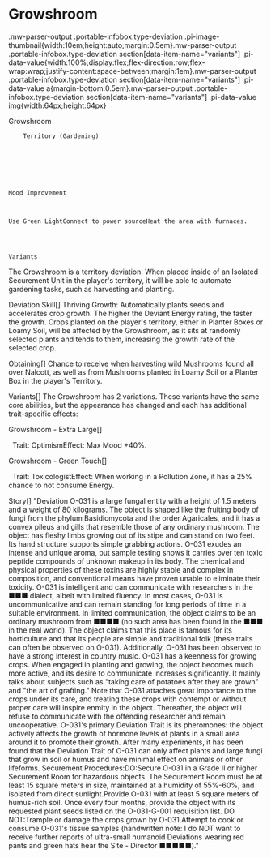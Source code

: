 # Growshroom

.mw-parser-output .portable-infobox.type-deviation .pi-image-thumbnail{width:10em;height:auto;margin:0.5em}.mw-parser-output .portable-infobox.type-deviation section[data-item-name="variants"] .pi-data-value{width:100%;display:flex;flex-direction:row;flex-wrap:wrap;justify-content:space-between;margin:1em}.mw-parser-output .portable-infobox.type-deviation section[data-item-name="variants"] .pi-data-value a{margin-bottom:0.5em}.mw-parser-output .portable-infobox.type-deviation section[data-item-name="variants"] .pi-data-value img{width:64px;height:64px}

Growshroom


	
		
		
	
	


	
	
	
	
	
	
	
		Territory (Gardening)
	
	
	




	Mood Improvement


	
	Use Green LightConnect to power sourceHeat the area with furnaces.




	Variants


	
	







The Growshroom is a territory deviation. When placed inside of an Isolated Securement Unit in the player's territory, it will be able to automate gardening tasks, such as harvesting and planting.


Deviation Skill[]
Thriving Growth: Automatically plants seeds and accelerates crop growth. The higher the Deviant Energy rating, the faster the growth.
Crops planted on the player's territory, either in Planter Boxes or Loamy Soil, will be affected by the Growshroom, as it sits at randomly selected plants and tends to them, increasing the growth rate of the selected crop.

Obtaining[]
Chance to receive when harvesting wild Mushrooms found all over Nalcott, as well as from Mushrooms planted in Loamy Soil or a Planter Box in the player's Territory.

Variants[]
The Growshroom has 2 variations. These variants have the same core abilities, but the appearance has changed and each has additional trait-specific effects:

Growshroom - Extra Large[]



&#160;
Trait: OptimismEffect: Max Mood +40%.

Growshroom - Green Touch[]



&#160;
Trait: ToxicologistEffect: When working in a Pollution Zone, it has a 25% chance to not consume Energy.

Story[]
"Deviation O-031 is a large fungal entity with a height of 1.5 meters and a weight of 80 kilograms. The object is shaped like the fruiting body of fungi from the phylum Basidiomycota and the order Agaricales, and it has a convex pileus and gills that resemble those of any ordinary mushroom. The object has fleshy limbs growing out of its stipe and can stand on two feet. Its hand structure supports simple grabbing actions.
O-031 exudes an intense and unique aroma, but sample testing shows it carries over ten toxic peptide compounds of unknown makeup in its body. The chemical and physical properties of these toxins are highly stable and complex in composition, and conventional means have proven unable to eliminate their toxicity.
O-031 is intelligent and can communicate with researchers in the ■■■ dialect, albeit with limited fluency. In most cases, O-031 is uncommunicative and can remain standing for long periods of time in a suitable environment.
In limited communication, the object claims to be an ordinary mushroom from ■■■■ (no such area has been found in the ■■■ in the real world). The object claims that this place is famous for its horticulture and that its people are simple and traditional folk (these traits can often be observed on O-031). Additionally, O-031 has been observed to have a strong interest in country music.
O-031 has a keenness for growing crops. When engaged in planting and growing, the object becomes much more active, and its desire to communicate increases significantly. It mainly talks about subjects such as "taking care of potatoes after they are grown" and "the art of grafting."
Note that O-031 attaches great importance to the crops under its care, and treating these crops with contempt or without proper care will inspire enmity in the object. Thereafter, the object will refuse to communicate with the offending researcher and remain uncooperative.
O-031's primary Deviation Trait is its pheromones: the object actively affects the growth of hormone levels of plants in a small area around it to promote their growth. After many experiments, it has been found that the Deviation Trait of O-031 can only affect plants and large fungi that grow in soil or humus and have minimal effect on animals or other lifeforms.
Securement Procedures:DO:Secure O-031 in a Grade II or higher Securement Room for hazardous objects. The Securement Room must be at least 15 square meters in size, maintained at a humidity of 55%-60%, and isolated from direct sunlight.Provide O-031 with at least 5 square meters of humus-rich soil. Once every four months, provide the object with its requested plant seeds listed on the O-031-G-001 requisition list.
DO NOT:Trample or damage the crops grown by O-031.Attempt to cook or consume O-031's tissue samples (handwritten note: I do NOT want to receive further reports of ultra-small humanoid Deviations wearing red pants and green hats hear the Site - Director ■■■■■)."
